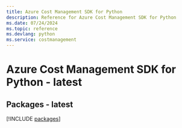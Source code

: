 ```yaml
---
title: Azure Cost Management SDK for Python
description: Reference for Azure Cost Management SDK for Python
ms.date: 07/24/2024
ms.topic: reference
ms.devlang: python
ms.service: costmanagement
---
```

# Azure Cost Management SDK for Python - latest
## Packages - latest
[!INCLUDE [packages](cost-management-index.md)]